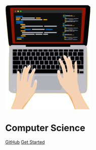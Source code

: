 ![logo](logo.png)

# Computer Science


[GitHub](https://github.com/MingxiaGuo/Computer-Science)   [Get Started](#/./?id=contents)

<!-- ![color](#f7c241) -->